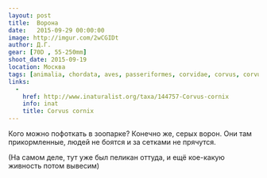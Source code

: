 ```yaml
---
layout: post
title:  Ворона
date:   2015-09-29 00:00:00
image: http://imgur.com/2wCGIDt
author: Д.Г.
gear: [70D , 55-250mm]
shoot_date: 2015-09-19
location: Москва
tags: [animalia, chordata, aves, passeriformes, corvidae, corvus, corvus cornix]
links:
  -
    href: http://www.inaturalist.org/taxa/144757-Corvus-cornix
    info: inat
    title: Corvus cornix
---
```


Кого можно пофоткать в зоопарке? Конечно же, серых ворон. Они там прикормленные, людей не боятся и за сетками не прячутся.

(На самом деле, тут уже был пеликан оттуда, и ещё кое-какую живность потом вывесим)
